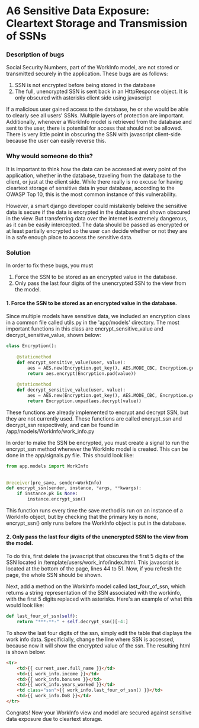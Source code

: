 # A6 Sensitive Data Exposure: Cleartext Storage and Transmission of SSNs

### Description of bugs
Social Security Numbers, part of the WorkInfo model, are not stored or transmitted securely in the application. These bugs are as follows: 

1. SSN is not encrypted before being stored in the database
2. The full, unencrypted SSN is sent back in an HttpResponse object. It is only obscured with asterisks client side using javascript

If a malicious user gained access to the database, he or she would be able to clearly see all users' SSNs. Multiple layers of protection are important. Additionally, whenever a WorkInfo model is retrieved from the database and sent to the user, there is potential for access that should not be allowed. There is very little point in obscuring the SSN with javascript client-side because the user can easily reverse this.

### Why would someone do this?
It is important to think how the data can be accessed at every point of the application, whether in the database, traveling from the database to the client, or just at the client side. 
While there really is no excuse for having cleartext storage of sensitive data in your database, according to the OWASP Top 10, this is the most common instance of this vulnerability. 

However, a smart django developer could mistakenly beleive the sensitive data is secure if the data is encrypted in the database and shown obscured in the view. 
But transferring data over the internet is extremely dangerous, as it can be easily intercepted. 
The data should be passed as encrypted or at least partially encrypted so the user can decide whether or not they are in a safe enough place to access the sensitive data.

### Solution
In order to fix these bugs, you must

1. Force the SSN to be stored as an encrypted value in the database.
2. Only pass the last four digits of the unencrypted SSN to the view from the model. 

#### 1. Force the SSN to be stored as an encrypted value in the database.
Since multiple models have sensitive data, we included an encryption class in a common file called utils.py in the 'app/models' directory. The most important functions in this class are encrypt_sensitive_value and decrypt_sensitive_value, shown below:
```python
class Encryption():
 
    @staticmethod
    def encrypt_sensitive_value(user, value):
        aes = AES.new(Encryption.get_key(), AES.MODE_CBC, Encryption.get_iv(user))
        return aes.encrypt(Encryption.pad(value))
 
    @staticmethod
    def decrypt_sensitive_value(user, value):
        aes = AES.new(Encryption.get_key(), AES.MODE_CBC, Encryption.get_iv(user))
        return Encryption.unpad(aes.decrypt(value))
```
These functions are already implemented to encrypt and decrypt SSN, but they are not currently used. These functions are called encrypt_ssn and decrypt_ssn respectively, and can be found in /app/models/WorkInfo/work_info.py 

In order to make the SSN be encrypted, you must create a signal to run the encrypt_ssn method whenever the WorkInfo model is created. This can be done in the app/signals.py file. This should look like:
```python
from app.models import WorkInfo
 
 
@receiver(pre_save, sender=WorkInfo)
def encrypt_ssn(sender, instance, *args, **kwargs):
    if instance.pk is None:
        instance.encrypt_ssn()
```
This function runs every time the save method is run on an instance of a WorkInfo object, but by checking that the primary key is none, encrypt_ssn() only runs before the WorkInfo object is put in the database. 

#### 2. Only pass the last four digits of the unencrypted SSN to the view from the model. 
To do this, first delete the javascript that obscures the first 5 digits of the SSN located in /template/users/work_info/index.html. This javascript is located at the bottom of the page, lines 44 to 51. Now, if you refresh the page, the whole SSN should be shown. 

Next, add a method on the WorkInfo model called last_four_of_ssn, which returns a string representation of the SSN associated with the workinfo, with the first 5 digits replaced with asterisks. Here's an example of what this would look like:
```python
def last_four_of_ssn(self):
    return "***-**-" + self.decrypt_ssn()[-4:]
```

To show the last four digits of the ssn, simply edit the table that displays the work info data. Specificially, change the line where SSN is accessed, because now it will show the encrypted value of the ssn. The resulting html is shown below:


```html
<tr>
    <td>{{ current_user.full_name }}</td>
    <td>{{ work_info.income }}</td>
    <td>{{ work_info.bonuses }}</td>
    <td>{{ work_info.years_worked }}</td>
    <td class="ssn">{{ work_info.last_four_of_ssn() }}</td>
    <td>{{ work_info.DoB }}</td>
</tr>
```
Congrats! Now your WorkInfo view and model are secured against sensitive data exposure due to cleartext storage.



